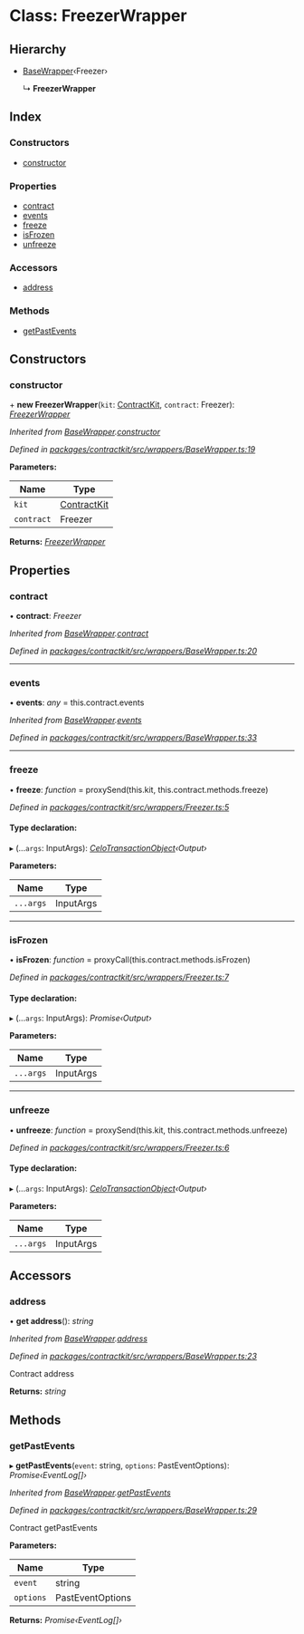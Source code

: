 # Class: FreezerWrapper

## Hierarchy

* [BaseWrapper](_wrappers_basewrapper_.basewrapper.md)‹Freezer›

  ↳ **FreezerWrapper**

## Index

### Constructors

* [constructor](_wrappers_freezer_.freezerwrapper.md#constructor)

### Properties

* [contract](_wrappers_freezer_.freezerwrapper.md#contract)
* [events](_wrappers_freezer_.freezerwrapper.md#events)
* [freeze](_wrappers_freezer_.freezerwrapper.md#freeze)
* [isFrozen](_wrappers_freezer_.freezerwrapper.md#isfrozen)
* [unfreeze](_wrappers_freezer_.freezerwrapper.md#unfreeze)

### Accessors

* [address](_wrappers_freezer_.freezerwrapper.md#address)

### Methods

* [getPastEvents](_wrappers_freezer_.freezerwrapper.md#getpastevents)

## Constructors

###  constructor

\+ **new FreezerWrapper**(`kit`: [ContractKit](_kit_.contractkit.md), `contract`: Freezer): *[FreezerWrapper](_wrappers_freezer_.freezerwrapper.md)*

*Inherited from [BaseWrapper](_wrappers_basewrapper_.basewrapper.md).[constructor](_wrappers_basewrapper_.basewrapper.md#constructor)*

*Defined in [packages/contractkit/src/wrappers/BaseWrapper.ts:19](https://github.com/celo-org/celo-monorepo/blob/master/packages/contractkit/src/wrappers/BaseWrapper.ts#L19)*

**Parameters:**

Name | Type |
------ | ------ |
`kit` | [ContractKit](_kit_.contractkit.md) |
`contract` | Freezer |

**Returns:** *[FreezerWrapper](_wrappers_freezer_.freezerwrapper.md)*

## Properties

###  contract

• **contract**: *Freezer*

*Inherited from [BaseWrapper](_wrappers_basewrapper_.basewrapper.md).[contract](_wrappers_basewrapper_.basewrapper.md#contract)*

*Defined in [packages/contractkit/src/wrappers/BaseWrapper.ts:20](https://github.com/celo-org/celo-monorepo/blob/master/packages/contractkit/src/wrappers/BaseWrapper.ts#L20)*

___

###  events

• **events**: *any* = this.contract.events

*Inherited from [BaseWrapper](_wrappers_basewrapper_.basewrapper.md).[events](_wrappers_basewrapper_.basewrapper.md#events)*

*Defined in [packages/contractkit/src/wrappers/BaseWrapper.ts:33](https://github.com/celo-org/celo-monorepo/blob/master/packages/contractkit/src/wrappers/BaseWrapper.ts#L33)*

___

###  freeze

• **freeze**: *function* = proxySend(this.kit, this.contract.methods.freeze)

*Defined in [packages/contractkit/src/wrappers/Freezer.ts:5](https://github.com/celo-org/celo-monorepo/blob/master/packages/contractkit/src/wrappers/Freezer.ts#L5)*

#### Type declaration:

▸ (...`args`: InputArgs): *[CeloTransactionObject](_wrappers_basewrapper_.celotransactionobject.md)‹Output›*

**Parameters:**

Name | Type |
------ | ------ |
`...args` | InputArgs |

___

###  isFrozen

• **isFrozen**: *function* = proxyCall(this.contract.methods.isFrozen)

*Defined in [packages/contractkit/src/wrappers/Freezer.ts:7](https://github.com/celo-org/celo-monorepo/blob/master/packages/contractkit/src/wrappers/Freezer.ts#L7)*

#### Type declaration:

▸ (...`args`: InputArgs): *Promise‹Output›*

**Parameters:**

Name | Type |
------ | ------ |
`...args` | InputArgs |

___

###  unfreeze

• **unfreeze**: *function* = proxySend(this.kit, this.contract.methods.unfreeze)

*Defined in [packages/contractkit/src/wrappers/Freezer.ts:6](https://github.com/celo-org/celo-monorepo/blob/master/packages/contractkit/src/wrappers/Freezer.ts#L6)*

#### Type declaration:

▸ (...`args`: InputArgs): *[CeloTransactionObject](_wrappers_basewrapper_.celotransactionobject.md)‹Output›*

**Parameters:**

Name | Type |
------ | ------ |
`...args` | InputArgs |

## Accessors

###  address

• **get address**(): *string*

*Inherited from [BaseWrapper](_wrappers_basewrapper_.basewrapper.md).[address](_wrappers_basewrapper_.basewrapper.md#address)*

*Defined in [packages/contractkit/src/wrappers/BaseWrapper.ts:23](https://github.com/celo-org/celo-monorepo/blob/master/packages/contractkit/src/wrappers/BaseWrapper.ts#L23)*

Contract address

**Returns:** *string*

## Methods

###  getPastEvents

▸ **getPastEvents**(`event`: string, `options`: PastEventOptions): *Promise‹EventLog[]›*

*Inherited from [BaseWrapper](_wrappers_basewrapper_.basewrapper.md).[getPastEvents](_wrappers_basewrapper_.basewrapper.md#getpastevents)*

*Defined in [packages/contractkit/src/wrappers/BaseWrapper.ts:29](https://github.com/celo-org/celo-monorepo/blob/master/packages/contractkit/src/wrappers/BaseWrapper.ts#L29)*

Contract getPastEvents

**Parameters:**

Name | Type |
------ | ------ |
`event` | string |
`options` | PastEventOptions |

**Returns:** *Promise‹EventLog[]›*
